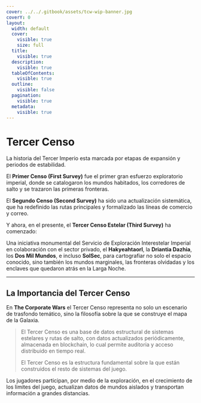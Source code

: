 ```yaml
---
cover: ../../.gitbook/assets/tcw-wip-banner.jpg
coverY: 0
layout:
  width: default
  cover:
    visible: true
    size: full
  title:
    visible: true
  description:
    visible: true
  tableOfContents:
    visible: true
  outline:
    visible: false
  pagination:
    visible: true
  metadata:
    visible: true
---
```


# Tercer Censo

La historia del Tercer Imperio esta marcada por etapas de expansión y periodos de estabilidad.

El **Primer Censo (First Survey)** fue el primer gran esfuerzo exploratorio imperial, donde se catalogaron los mundos habitados, los corredores de salto y se trazaron las primeras fronteras.

El **Segundo Censo (Second Survey)** ha sido una actualización sistemática, que ha redefinido las rutas principales y formalizado las líneas de comercio y correo.

Y ahora, en el presente, el **Tercer Censo Estelar (Third Survey)** ha comenzado:

Una iniciativa monumental del Servicio de Exploración Interestelar Imperial en colaboración con el sector privado, el **Hakyeahtaorl**, la **Driantia Dazhia**, los **Dos Mil Mundos**, e incluso **SolSec**, para cartografiar no solo el espacio conocido, sino también los mundos marginales, las fronteras olvidadas y los enclaves que quedaron atrás en la Larga Noche.

***

## La Importancia del Tercer Censo

En **The Corporate Wars** el Tercer Censo representa no solo un escenario de trasfondo temático, sino la filosofía sobre la que se construye el mapa de la Galaxia.

> El Tercer Censo es una base de datos estructural de sistemas estelares y rutas de salto, con datos actualizados periódicamente, almacenada en blockchain, lo cual permite auditoria y acceso distribuido en tiempo real.
>
> El Tercer Censo es la estructura fundamental sobre la que están construidos el resto de sistemas del juego.

Los jugadores participan, por medio de la exploración, en el crecimiento de los limites del juego, actualizan datos de mundos aislados y transportan información a grandes distancias.
